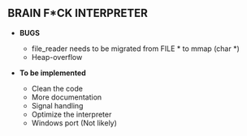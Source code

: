 BRAIN F\*CK INTERPRETER
--------------------

* **BUGS**
    - file_reader needs to be migrated from FILE * to mmap (char *)
    - Heap-overflow

* **To be implemented**
    - Clean the code
    - More documentation
    - Signal handling
    - Optimize the interpreter
    - Windows port (Not likely)
